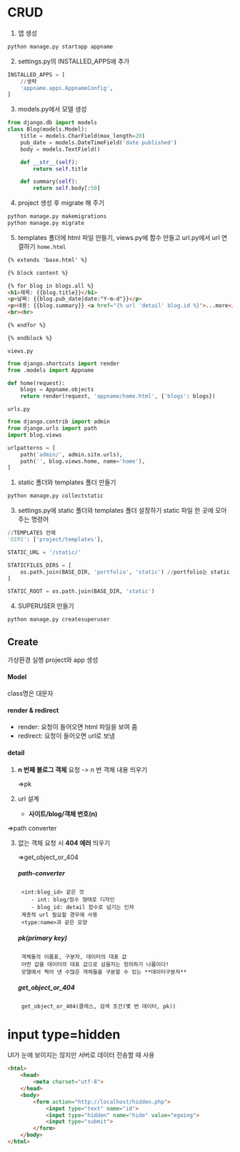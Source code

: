# CRUD
1. 앱 생성

```bash
python manage.py startapp appname
```
2. settings.py의 INSTALLED_APPS에 추가
```python
INSTALLED_APPS = [
    //생략
    'appname.apps.AppnameConfig',
]
```
3. models.py에서 모델 생성
```python
from django.db import models
class Blog(models.Model):
    title = models.CharField(max_length=20)
    pub_date = models.DateTimeField('date published')
    body = models.TextField()

    def __str__(self):
        return self.title

    def summary(self):
        return self.body[:50]
```       
4. project 생성 후 migrate 해 주기
```bash
python manage.py makemigrations
python manage.py migrate
```
5. templates 폴더에 html 파일 만들기, views.py에 함수 만들고 url.py에서 url 연결하기
`home.html`
```html
{% extends 'base.html' %}

{% block content %}

{% for blog in blogs.all %}
<h1>제목: {{blog.title}}</h1>
<p>날짜: {{blog.pub_date|date:"Y-m-d"}}</p>
<p>내용: {{blog.summary}} <a href="{% url 'detail' blog.id %}">...more</a></p>
<br><hr>

{% endfor %}

{% endblock %}
```
`views.py`
```python
from django.shortcuts import render
from .models import Appname

def home(request):
    blogs = Appname.objects
    return render(request, 'appname/home.html', {'blogs': blogs})
```
`urls.py`
```python
from django.contrib import admin
from django.urls import path
import blog.views

urlpatterns = [
    path('admin/', admin.site.urls),
    path('', blog.views.home, name='home'),
]
```
1. static 폴더와 templates 폴더 만들기
```bash
python manage.py collectstatic
```

3. settings.py에 static 폴더와 templates 폴더 설정하기
static 파일 한 곳에 모아 주는 명령어

```python
//TEMPLATES 안에
'DIRS': ['project/templates'],
```

```python
STATIC_URL = '/static/'

STATICFILES_DIRS = [
    os.path.join(BASE_DIR, 'portfolio', 'static') //portfolio는 static 파일의 경로
]

STATIC_ROOT = os.path.join(BASE_DIR, 'static')
```

4. SUPERUSER 만들기
```bash
python manage.py createsuperuser
```

## Create

가상환경 실행
project와 app 생성

#### Model

class명은 대문자

#### render & redirect

- render: 요청이 들어오면 html 파일을 보여 줌
- redirect: 요청이 들어오면 url로 보냄




#### detail

1. **n 번째 블로그 객체** 요청 -> n 번 객체 내용 띄우기

   =>pk

2. url 설계
   - **사이트/blog/객체 번호(n)**

=>path converter

3.  없는 객체 요청 시 **404 에러** 띄우기

    =>get_object_or_404

    ##### path-converter

         <int:blog_id> 같은 것
            - int: blog/정수 형태로 디자인
            - blog_id: detail 함수로 넘기는 인자
         계층적 url 필요할 경우에 사용
         <type:name>과 같은 모양

    ##### pk(primary key)

         객체들의 이름표, 구분자, 데이터의 대표 값
         어떤 값을 데이터의 대표 값으로 삼을지는 정의하기 나름이다! 
         모델에서 찍어 낸 수많은 객체들을 구분할 수 있는 **데이터구분자**

    ##### get_object_or_404

         get_object_or_404(클래스, 검색 조건(몇 번 데이터, pk))





# input type=hidden


UI가 눈에 보이지는 않지만 서버로 데이터 전송할 때 사용

```html
<html>
    <head>
        <meta charset="utf-8">
    </head>
    <body>
        <form action="http://localhost/hidden.php">
            <input type="text" name="id">
            <input type="hidden" name="hide" value="egoing">
            <input type="submit">
        </form>
    </body>
</html>
```

